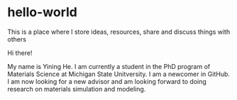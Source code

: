 # hello-world
This is a place where I store ideas, resources, share and discuss things with others

Hi there!

My name is Yining He. I am currently a student in the PhD program of Materials Science at Michigan State Unitversity. I am a newcomer in GitHub. I am now looking for a new advisor and am looking forward to doing research on materials simulation and modeling.
